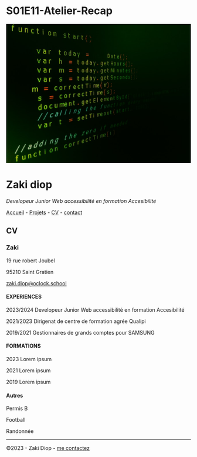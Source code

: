 # S01E11-Atelier-Recap

![alt text](./pexels-jorge-jesus-614117.jpg)

# Zaki diop

  *Developeur Junior Web accessibilité en formation Accesibilité*

  [Accueil](/README.md)  -  [Projets](/projets.md) - [CV](/CV.md) -  [contact](/contact.md)

  ## CV 


  ### Zaki

  19 rue robert Joubel

  95210 Saint Gratien

  zaki.diop@oclock.school

  #### EXPERIENCES

  2023/2024 Developeur Junior Web accessibilité en formation Accesibilité 

  2021/2023 Dirigenat de centre de formation agrée Qualipi

  2019/2021 Gestionnaires de grands comptes pour SAMSUNG


  #### FORMATIONS 

  2023 Lorem ipsum

  2021 Lorem ipsum

  2019 Lorem ipsum


  #### Autres 

  Permis B

  Football

  Randonnée



 ---

  ©2023 - Zaki Diop - [me contactez](contact.md)
